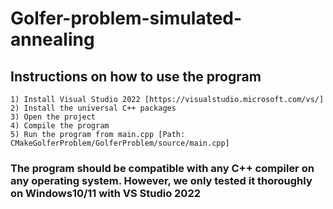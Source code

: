 # Golfer-problem-simulated-annealing

## Instructions on how to use the program
```
1) Install Visual Studio 2022 [https://visualstudio.microsoft.com/vs/]
2) Install the universal C++ packages
3) Open the project
4) Compile the program
5) Run the program from main.cpp [Path: CMakeGolferProblem/GolferProblem/source/main.cpp]
```
### The program should be compatible with any C++ compiler on any operating system. However, we only tested it thoroughly on Windows10/11 with VS Studio 2022 
